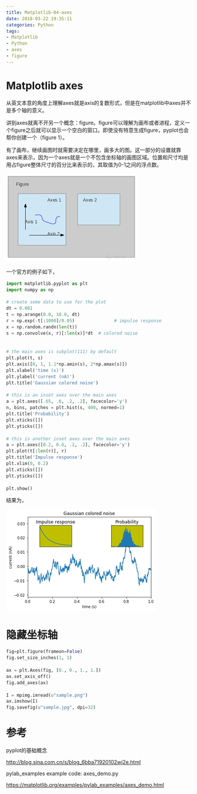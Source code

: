 ```yaml
---
title: Matplotlib-04-axes
date: 2018-03-22 19:35:11
categories: Python
tags:
- Matplotlib
- Python
- axes
- figure
---
```


# Matplotlib axes

从英文本意的角度上理解axes就是axis的复数形式，但是在matplotlib中axes并不是多个轴的意义。

讲到axes就离不开另一个概念：figure。figure可以理解为画布或者进程，定义一个figure之后就可以显示一个空白的窗口。即使没有特意生成figure，pyplot也会帮你创建一个（figure 1）。

有了画布，继续画图时就需要决定在哪里，画多大的图。这一部分的设置就靠axes来表示，因为一个axes就是一个不包含坐标轴的画图区域。位置和尺寸均是用占figure整体尺寸的百分比来表示的，其取值为0-1之间的浮点数。

![](Matplotlib-04-axes\fig.png)

一个官方的例子如下，

```python
import matplotlib.pyplot as plt
import numpy as np

# create some data to use for the plot
dt = 0.001
t = np.arange(0.0, 10.0, dt)
r = np.exp(-t[:1000]/0.05)               # impulse response
x = np.random.randn(len(t))
s = np.convolve(x, r)[:len(x)]*dt  # colored noise


# the main axes is subplot(111) by default
plt.plot(t, s)
plt.axis([0, 1, 1.1*np.amin(s), 2*np.amax(s)])
plt.xlabel('time (s)')
plt.ylabel('current (nA)')
plt.title('Gaussian colored noise')

# this is an inset axes over the main axes
a = plt.axes([.65, .6, .2, .2], facecolor='y')
n, bins, patches = plt.hist(s, 400, normed=1)
plt.title('Probability')
plt.xticks([])
plt.yticks([])

# this is another inset axes over the main axes
a = plt.axes([0.2, 0.6, .2, .2], facecolor='y')
plt.plot(t[:len(r)], r)
plt.title('Impulse response')
plt.xlim(0, 0.2)
plt.xticks([])
plt.yticks([])

plt.show()
```

结果为，

![](Matplotlib-04-axes\axes.png)

# 隐藏坐标轴

```python
fig=plt.figure(frameon=False)
fig.set_size_inches(1, 1)

ax = plt.Axes(fig, [0., 0., 1., 1.])
ax.set_axis_off()
fig.add_axes(ax)

I = mpimg.imread(u"sample.png")
ax.imshow(I)
fig.savefig(u"sample.jpg", dpi=32)
```

# 参考

pyplot的基础概念

http://blog.sina.com.cn/s/blog_6bba71920102wj2e.html

pylab_examples example code: axes_demo.py

https://matplotlib.org/examples/pylab_examples/axes_demo.html